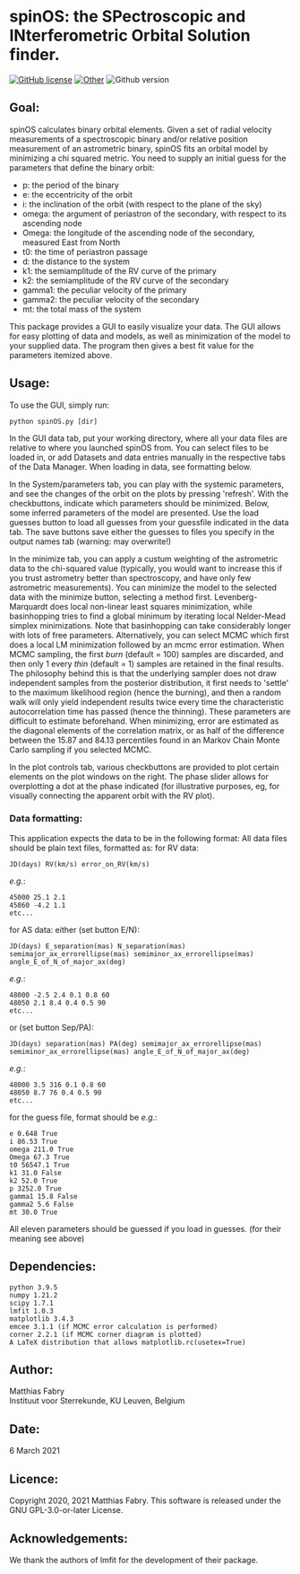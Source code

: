 # spinOS: the SPectroscopic and INterferometric Orbital Solution finder.

[![GitHub license](https://img.shields.io/github/license/matthiasfabry/spinOS)](https://github.com/matthiasfabry/spinOS/blob/master/COPYING.txt)
[![Other](https://img.shields.io/badge/ASCL-2102.001-blue)](https://ascl.net/2102.001)
![Github version](https://img.shields.io/badge/version-v2.7.2-red)

## Goal:

spinOS calculates binary orbital elements. Given a set of radial velocity measurements of a
spectroscopic binary and/or relative position measurement of an astrometric binary, spinOS fits an
orbital model by minimizing a chi squared metric. You need to supply an initial guess for the
parameters that define the binary orbit:

- p:       the period of the binary
- e:       the eccentricity of the orbit
- i:       the inclination of the orbit (with respect to the plane of the sky)
- omega:   the argument of periastron of the secondary, with respect to its ascending node
- Omega:   the longitude of the ascending node of the secondary, measured East from North
- t0:      the time of periastron passage
- d:       the distance to the system
- k1:      the semiamplitude of the RV curve of the primary
- k2:      the semiamplitude of the RV curve of the secondary
- gamma1:  the peculiar velocity of the primary
- gamma2:  the peculiar velocity of the secondary
- mt:      the total mass of the system

This package provides a GUI to easily visualize your data. The GUI allows for easy plotting of data
and models, as well as minimization of the model to your supplied data. The program then gives a
best fit value for the parameters itemized above.

## Usage:

To use the GUI, simply run:

    python spinOS.py [dir]

In the GUI data tab, put your working directory, where all your data files are relative to where you
launched spinOS from. You can select files to be loaded in, or add Datasets and data entries
manually in the respective tabs of the Data Manager. When loading in data, see formatting below.

In the System/parameters tab, you can play with the systemic parameters, and see the changes of the
orbit on the plots by pressing 'refresh'. With the checkbuttons, indicate which parameters should be
minimized. Below, some inferred parameters of the model are presented. Use the load guesses button
to load all guesses from your guessfile indicated in the data tab. The save buttons save either the
guesses to files you specify in the output names tab (warning: may overwrite!)

In the minimize tab, you can apply a custum weighting of the astrometric data to the chi-squared
value (typically, you would want to increase this if you trust astrometry better than spectroscopy,
and have only few astrometric measurements). You can minimize the model to the selected data with
the minimize button, selecting a method first. Levenberg-Marquardt does local non-linear least
squares minimization, while basinhopping tries to find a global minimum by iterating local
Nelder-Mead simplex minimizations. Note that basinhopping can take considerably longer with lots of
free parameters. Alternatively, you can select MCMC which first does a local LM minimization
followed by an mcmc error estimation. When MCMC sampling, the first _burn_ (default = 100) 
samples are
discarded, and then only 1 every _thin_ (default = 1) samples are retained in the final results. The
philosophy behind this is that the underlying sampler does not draw independent samples from the
posterior distribution, it first needs to 'settle' to the maximum likelihood region (hence the
burning), and then a random walk will only yield independent results twice every time the
characteristic autocorrelation time has passed (hence the thinning). These parameters are difficult
to estimate beforehand. When minimizing, error are estimated as the diagonal elements of the
correlation matrix, or as half of the difference between the 15.87 and 84.13 percentiles found in an
Markov Chain Monte Carlo sampling if you selected MCMC.

In the plot controls tab, various checkbuttons are provided to plot certain elements on the plot
windows on the right. The phase slider allows for overplotting a dot at the phase indicated (for
illustrative purposes, eg, for visually connecting the apparent orbit with the RV plot).

### Data formatting:

This application expects the data to be in the following format: All data files should be plain text
files, formatted as:
for RV data:

    JD(days) RV(km/s) error_on_RV(km/s)

_e.g._:

    45000 25.1 2.1
    45860 -4.2 1.1
    etc...

for AS data:
either (set button E/N):

    JD(days) E_separation(mas) N_separation(mas) semimajor_ax_errorellipse(mas) semiminor_ax_errorellipse(mas) angle_E_of_N_of_major_ax(deg)

_e.g._:

    48000 -2.5 2.4 0.1 0.8 60
    48050 2.1 8.4 0.4 0.5 90
    etc...

or (set button Sep/PA):

    JD(days) separation(mas) PA(deg) semimajor_ax_errorellipse(mas) semiminor_ax_errorellipse(mas) angle_E_of_N_of_major_ax(deg)

_e.g._:

    48000 3.5 316 0.1 0.8 60
    48050 8.7 76 0.4 0.5 90
    etc...

for the guess file, format should be _e.g._:

    e 0.648 True
    i 86.53 True
    omega 211.0 True
    Omega 67.3 True
    t0 56547.1 True
    k1 31.0 False
    k2 52.0 True
    p 3252.0 True
    gamma1 15.8 False
    gamma2 5.6 False
    mt 30.0 True

All eleven parameters should be guessed if you load in guesses. (for their meaning see above)

## Dependencies:

    python 3.9.5
    numpy 1.21.2
    scipy 1.7.1
    lmfit 1.0.3
    matplotlib 3.4.3
    emcee 3.1.1 (if MCMC error calculation is performed)
    corner 2.2.1 (if MCMC corner diagram is plotted)
    A LaTeX distribution that allows matplotlib.rc(usetex=True)

## Author:

Matthias Fabry  
Instituut voor Sterrekunde, KU Leuven, Belgium

## Date:

6 March 2021

## Licence:

Copyright 2020, 2021 Matthias Fabry. This software is released under the GNU GPL-3.0-or-later
License.

## Acknowledgements:

We thank the authors of lmfit for the development of their package.